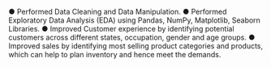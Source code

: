 ● Performed Data Cleaning and Data Manipulation.
● Performed Exploratory Data Analysis (EDA) using Pandas, NumPy, Matplotlib, Seaborn Libraries.
● Improved Customer experience by identifying potential customers across different states,
occupation, gender and age groups.
● Improved sales by identifying most selling product categories and products, which can help to
plan inventory and hence meet the demands.
